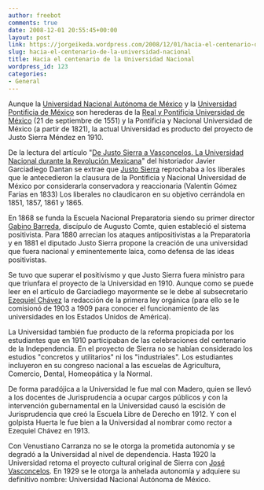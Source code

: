 ```yaml
---
author: freebot
comments: true
date: 2008-12-01 20:55:45+00:00
layout: post
link: https://jorgeikeda.wordpress.com/2008/12/01/hacia-el-centenario-de-la-universidad-nacional/
slug: hacia-el-centenario-de-la-universidad-nacional
title: Hacia el centenario de la Universidad Nacional
wordpress_id: 123
categories:
- General
---
```


Aunque la [Universidad Nacional Autónoma de México](http://www.unam.mx) y la [Universidad Pontificia de México](http://www.pontificia.edu.mx/) son  herederas de la [Real y Pontificia Universidad de México](http://es.wikipedia.org/wiki/Real_y_Pontificia_Universidad_de_M%C3%A9xico) (21 de septiembre de 1551) y la Pontificia y Nacional Universidad de México (a partir de 1821),  la actual Universidad es producto del proyecto de Justo Sierra Méndez en 1910.

De la lectura del artículo "[De Justo Sierra a Vasconcelos. La Universidad Nacional durante la Revolución Mexicana](http://historiamexicana.colmex.mx/pdf/13/art_13_1866_16697.pdf)" del historiador Javier Garciadiego Dantan se  extrae que [Justo Sierra](http://es.wikipedia.org/wiki/Justo_Sierra_M%C3%A9ndez) reprochaba a los liberales que le antecedieron la clausura de la Pontificia  y Nacional Universidad de México por considerarla conservadora y reaccionaria (Valentín Gómez Farias en 1833) Los liberales no claudicaron en su objetivo cerrándola en 1851, 1857, 1861 y 1865.

En 1868 se funda la Escuela Nacional Preparatoria siendo su primer director [Gabino Barreda](http://es.wikipedia.org/wiki/Gabino_Barreda), discípulo de Augusto Comte, quien estableció el sistema positivista. Para 1880 arrecian los ataques antipositivistas a la  Preparatoria y en 1881 el diputado Justo Sierra propone la creación de una universidad que fuera nacional y eminentemente laica,  como defensa de las ideas positivistas.

Se tuvo que superar el positivismo y que Justo Sierra fuera ministro para que triunfara el proyecto de la Universidad en 1910. Aunque como se puede leer en el artículo de Garciadiego mayormente se le debe al subsecretario [Ezequiel Chávez](http://es.wikipedia.org/wiki/Ezequiel_A._Ch%C3%A1vez) la redacción de la primera ley orgánica (para ello se le comisionó de 1903 a 1909 para conocer el funcionamiento de las universidades en los Estados Unidos de América).

La Universidad también fue producto de la reforma propiciada por los estudiantes que en 1910 participaban de las celebraciones del centenario de la Independencia. En el proyecto de Sierra no se habían considerado los estudios "concretos y utilitarios" ni los "industriales". Los estudiantes incluyeron en su congreso nacional a las escuelas de Agricultura, Comercio, Dental, Homeopática y la Normal.

De forma paradójica a la Universidad le fue mal con Madero, quien se llevó a los docentes de Jurisprudencia a ocupar cargos públicos y con la intervención gubernamental en la Universidad causó la escisión de Jurisprudencia que creó la Escuela Libre de Derecho en 1912.  Y con el golpista Huerta le fue bien a la Universidad al nombrar como rector a Ezequiel Chávez en 1913.

Con Venustiano Carranza no se le otorga la prometida autonomía y se degradó a la Universidad al nivel de dependencia. Hasta 1920 la Universidad retoma el proyecto cultural original de Sierra con [José Vasconcelos](http://es.wikipedia.org/wiki/Jos%C3%A9_Vasconcelos_Calder%C3%B3n).  En 1929 se le otorga la anhelada autonomía y adquiere su definitivo nombre: Universidad Nacional Autónoma de México.

